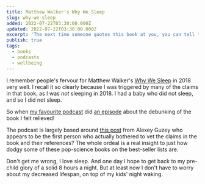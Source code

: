 ```yaml
---
title: Matthew Walker's Why We Sleep
slug: why-we-sleep
added: 2022-07-22T03:30:00.000Z
updated: 2022-07-22T03:30:00.000Z
excerpt: 'The next time someone quotes this book at you, you can tell them about this.'
publish: true
tags:
  - books
  - podcasts
  - wellbeing
---
```


I remember people's fervour for Matthew Walker's [Why We Sleep](https://en.wikipedia.org/wiki/Why_We_Sleep) in 2018 very well. I recall it so clearly because I was triggered by many of the claims in that book, as I was _not_ sleeping in 2018. I had a baby who did not sleep, and so I did not sleep.

So when [my favourite podcast](https://www.maintenancephase.com/) did [an episode](https://maintenancephase.buzzsprout.com/1411126/9716285-the-sleep-loss-epidemic) about the debunking of the book I felt relieved!

The podcast is largely based around [this post](https://guzey.com/books/why-we-sleep/) from Alexey Guzey who appears to be the first person who actually bothered to vet the claims in the book and their references? The whole ordeal is a real insight to just how dodgy some of these pop-science books on the best-seller lists are.

Don't get me wrong, I love sleep. And one day I hope to get back to my pre-child glory of a solid 8 hours a night. But at least now I don't have to worry about my decreased lifespan, on top of my kids' night waking.
